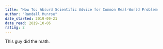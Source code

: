 ```yaml
---
title: "How To: Absurd Scientific Advice for Common Real-World Problems"
author: "Randall Munroe"
date_started: 2019-09-21
date_read: 2019-10-06
rating: 2
---
```

This guy did the math.
